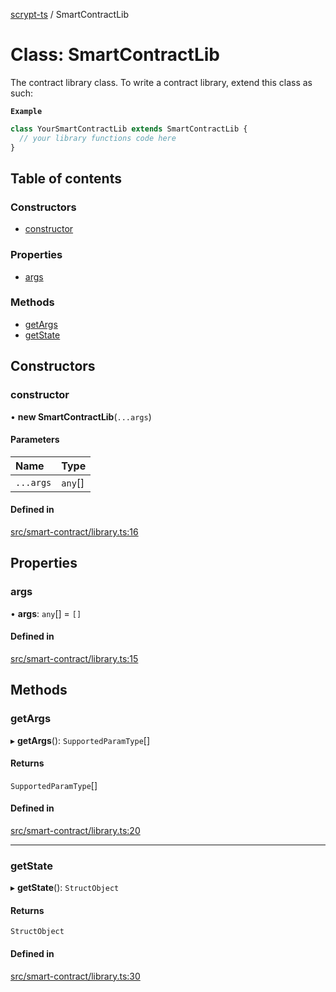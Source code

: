 [scrypt-ts](../README.md) / SmartContractLib

# Class: SmartContractLib

The contract library class. To write a contract library, extend this class as such:

**`Example`**

```ts
class YourSmartContractLib extends SmartContractLib {
  // your library functions code here
}
```

## Table of contents

### Constructors

- [constructor](SmartContractLib.md#constructor)

### Properties

- [args](SmartContractLib.md#args)

### Methods

- [getArgs](SmartContractLib.md#getargs)
- [getState](SmartContractLib.md#getstate)

## Constructors

### constructor

• **new SmartContractLib**(`...args`)

#### Parameters

| Name | Type |
| :------ | :------ |
| `...args` | `any`[] |

#### Defined in

[src/smart-contract/library.ts:16](https://github.com/sCrypt-Inc/scrypt-ts/blob/5acfc51/src/smart-contract/library.ts#L16)

## Properties

### args

• **args**: `any`[] = `[]`

#### Defined in

[src/smart-contract/library.ts:15](https://github.com/sCrypt-Inc/scrypt-ts/blob/5acfc51/src/smart-contract/library.ts#L15)

## Methods

### getArgs

▸ **getArgs**(): `SupportedParamType`[]

#### Returns

`SupportedParamType`[]

#### Defined in

[src/smart-contract/library.ts:20](https://github.com/sCrypt-Inc/scrypt-ts/blob/5acfc51/src/smart-contract/library.ts#L20)

___

### getState

▸ **getState**(): `StructObject`

#### Returns

`StructObject`

#### Defined in

[src/smart-contract/library.ts:30](https://github.com/sCrypt-Inc/scrypt-ts/blob/5acfc51/src/smart-contract/library.ts#L30)
